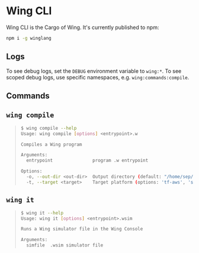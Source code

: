 # Wing CLI

Wing CLI is the Cargo of Wing. It's currently published to npm:

```sh
npm i -g winglang
```

## Logs

To see debug logs, set the `DEBUG` environment variable to `wing:*`.
To see scoped debug logs, use specific namespaces, e.g. `wing:commands:compile`.

## Commands

## `wing compile`

> ```sh
> $ wing compile --help
> Usage: wing compile [options] <entrypoint>.w
> 
> Compiles a Wing program
> 
> Arguments:
>   entrypoint               program .w entrypoint
> 
> Options:
>   -o, --out-dir <out-dir>  Output directory (default: "/home/sep/winglang/apps/wing")
>   -t, --target <target>    Target platform (options: 'tf-aws', 'sim') (default: "tf-aws")
> ```

## `wing it`

> ```sh
> $ wing it --help
> Usage: wing it [options] <entrypoint>.wsim
> 
> Runs a Wing simulator file in the Wing Console
> 
> Arguments:
>   simfile  .wsim simulator file
> ```
